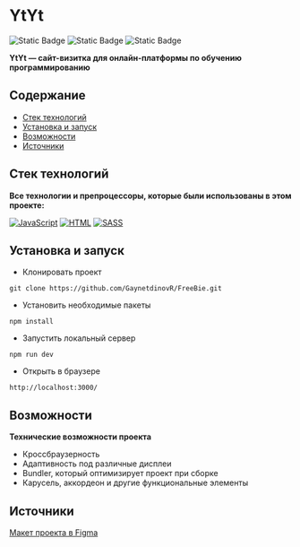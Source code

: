 # YtYt

![Static Badge](https://img.shields.io/badge/status-done-green)
![Static Badge](https://img.shields.io/badge/done-100%25-green)
![Static Badge](https://img.shields.io/badge/petproject-purple)

**YtYt — сайт-визитка для онлайн-платформы по обучению программированию**

## Содержание
- [Стек технологий](#stack)
- [Установка и запуск](#getting_started)
- [Возможности](#abilities)
- [Источники](#sources)

## Стек технологий
<a id="stack"></a>

**Все технологии и препроцессоры, которые были использованы в этом проекте:**

[![JavaScript](https://img.shields.io/badge/javascript-%23323330.svg?style=for-the-badge&logo=javascript&logoColor=%23F7DF1E)](#FreeBie)
[![HTML](https://img.shields.io/badge/html-%23E34F26.svg?style=for-the-badge&logo=html5&logoColor=white)](#FreeBie)
[![SASS](https://img.shields.io/badge/SASS-hotpink.svg?style=for-the-badge&logo=SASS&logoColor=white)](https://sass-lang.com/)

## Установка и запуск
<a id="getting_started"></a>

- Клонировать проект

```
git clone https://github.com/GaynetdinovR/FreeBie.git
```

- Установить необходимые пакеты

```
npm install
```

- Запустить локальный сервер

```
npm run dev
```

- Открыть в браузере

```
http://localhost:3000/
```

## Возможности
<a id="abilities"></a>

**Технические возможности проекта**

- Кроссбраузерность
- Адаптивность под различные дисплеи
- Bundler, который оптимизирует проект при сборке
- Карусель, аккордеон и другие функциональные элементы

## Источники
<a id="sources"></a>

[Макет проекта в Figma](https://www.figma.com/design/8T4byFDAV5REmnVyQlsFO1/clean_and_simple_website_freebie_work_file?t=UgwjcDrTt3n2vBzT-0)
